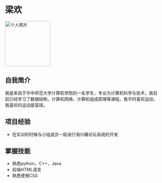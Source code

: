 

<!--
**achibaahgagr/achibaahgagr** is a ✨ _special_ ✨ repository because its `README.md` (this file) appears on your GitHub profile.

Here are some ideas to get you started:

- 🔭 I’m currently working on ...
- 🌱 I’m currently learning ...
- 👯 I’m looking to collaborate on ...
- 🤔 I’m looking for help with ...
- 💬 Ask me about ...
- 📫 How to reach me: ...
- 😄 Pronouns: ...
- ⚡ Fun fact: ...
-->
# 梁欢

<!---![个人照片](images\mmexport1630913166975.jpg)--->
<img src="images/mmexport1630913166975.jpg" width="150" height="150" title="个人照片">

## 自我简介

我是来自于华中师范大学计算机学院的一名学生，专业为计算机科学与技术，我目前已经学习了数据结构，计算机网络，计算机组成原理等课程。我平时喜欢运动，我喜欢的运动是篮球。

## 项目经验

* 在实训的时候与小组成员一起进行淘兴趣论坛系统的开发

## 掌握技能

* 熟悉python，C++，Java
* 前端HTML语言
* 熟悉使用CSS
